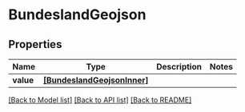 # BundeslandGeojson


## Properties
Name | Type | Description | Notes
------------ | ------------- | ------------- | -------------
**value** | [**[BundeslandGeojsonInner]**](BundeslandGeojsonInner.md) |  | 

[[Back to Model list]](../README.md#documentation-for-models) [[Back to API list]](../README.md#documentation-for-api-endpoints) [[Back to README]](../README.md)


